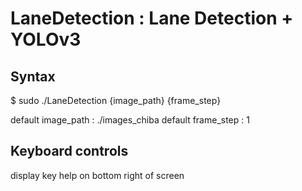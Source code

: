 
# LaneDetection : Lane Detection + YOLOv3

## Syntax

$ sudo ./LaneDetection {image_path} {frame_step}

default image_path : ./images_chiba
default frame_step : 1

## Keyboard controls

display key help on bottom right of screen
